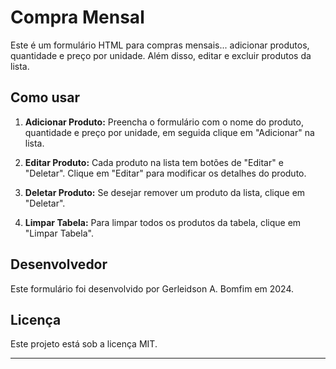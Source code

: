 # Compra Mensal

Este é um formulário HTML para compras mensais... adicionar produtos, quantidade e preço por unidade. Além disso, editar e excluir produtos da lista.

## Como usar

1. **Adicionar Produto:** Preencha o formulário com o nome do produto, quantidade e preço por unidade, em seguida clique em "Adicionar" na lista.

2. **Editar Produto:** Cada produto na lista tem botões de "Editar" e "Deletar". Clique em "Editar" para modificar os detalhes do produto.

3. **Deletar Produto:** Se desejar remover um produto da lista, clique em "Deletar".

4. **Limpar Tabela:** Para limpar todos os produtos da tabela, clique em "Limpar Tabela".

## Desenvolvedor

Este formulário foi desenvolvido por Gerleidson A. Bomfim em 2024.

## Licença

Este projeto está sob a licença MIT.

---
